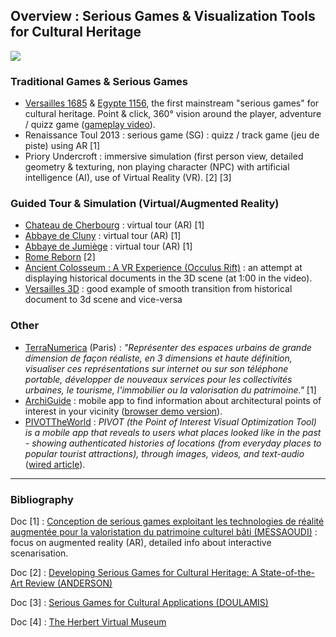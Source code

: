 
## Overview : Serious Games & Visualization Tools for Cultural Heritage

![](http://imgur.com/r1ew3zs.png)

### Traditional Games & Serious Games

* [Versailles 1685](https://fr.wikipedia.org/wiki/Versailles_1685_:_Complot_%C3%A0_la_cour_du_Roi_Soleil) & [Egypte 1156](https://fr.wikipedia.org/wiki/%C3%89gypte_:_1156_av._J.-C._-_L%27%C3%89nigme_de_la_tombe_royale), the first mainstream "serious games" for cultural heritage. Point & click, 360° vision around the player, adventure / quizz game ([gameplay video](https://www.youtube.com/watch?v=clZzDv2UpVM)).
* Renaissance Toul 2013 : serious game (SG) : quizz / track game (jeu de piste) using AR [1]
* Priory Undercroft : immersive simulation (first person view, detailed geometry & texturing, non playing character (NPC) with artificial intelligence (AI), use of Virtual Reality (VR). [2] [3]

### Guided Tour & Simulation (Virtual/Augmented Reality)

* [Chateau de Cherbourg](http://www.club-innovation-culture.fr/cherbourg-fait-revivre-son-chateau-avec-une-application-mobile-en-realite-augmentee/) : virtual tour (AR) [1]
* [Abbaye de Cluny](https://www.youtube.com/watch?v=-4v_GhA_S0A) : virtual tour (AR) [1]
* [Abbaye de Jumiège](https://www.youtube.com/watch?v=B1r38B4FJ_0) : virtual tour (AR) [1]
* [Rome Reborn](https://www.youtube.com/watch?v=vrIEwjgfbYs) [2]
* [Ancient Colosseum : A VR Experience (Occulus Rift)](https://www.youtube.com/watch?v=bAWTJO6oz-o) : an attempt at displaying historical documents in the 3D scene (at 1:00 in the video).
* [Versailles 3D](https://www.youtube.com/watch?v=FSHzMdfu-60) : good example of smooth transition from historical document to 3d scene and vice-versa

### Other

* [TerraNumerica](http://competitivite.gouv.fr/des-exemples-de-projets-r-d-aboutis/terra-numerica-en-images-527.html) (Paris) : _"Représenter des espaces urbains de grande dimension de façon réaliste, en 3 dimensions et haute définition, visualiser ces représentations sur internet ou sur son téléphone portable, développer de nouveaux services pour les collectivités urbaines, le tourisme, l'immobilier ou la valorisation du patrimoine."_ [1]
* [ArchiGuide](http://www.archiguide-lyon.com/) : mobile app to find information about architectural points of interest in your vicinity ([browser demo version](http://www.archipel-cdcu.fr/archiguide/)).
* [PIVOTTheWorld](http://www.pivottheworld.com/) : _PIVOT (the Point of Interest Visual Optimization Tool) is a mobile app that reveals to users what places looked like in the past - showing authenticated histories of locations (from everyday places to popular tourist attractions), through images, videos, and text-audio_ ([wired article](https://www.wired.com/2015/03/clever-app-reveals-snapshot-locationin-past/)).

---

### Bibliography

Doc [1] : [Conception de serious games exploitant les technologies de réalité augmentée pour la valoristation du patrimoine culturel bâti (MESSAOUDI)](http://meurthe.crai.archi.fr/wordpressFr/wp-content/plugins/Lab_BD/media/pdf/MESSAOUDITommyMemoireAME.pdf) : focus on augmented reality (AR), detailed info about interactive scenarisation.

Doc [2] : [Developing Serious Games for Cultural Heritage: A State-of-the-Art Review (ANDERSON)](http://dx.doi.org/10.1007/s10055-010-0177-3)

Doc [3] : [Serious Games for Cultural Applications (DOULAMIS)](https://www.researchgate.net/publication/225625702_Serious_Games_for_Cultural_Applications)

Doc [4] : [The Herbert Virtual Museum](https://www.hindawi.com/journals/jece/2013/487970/)


